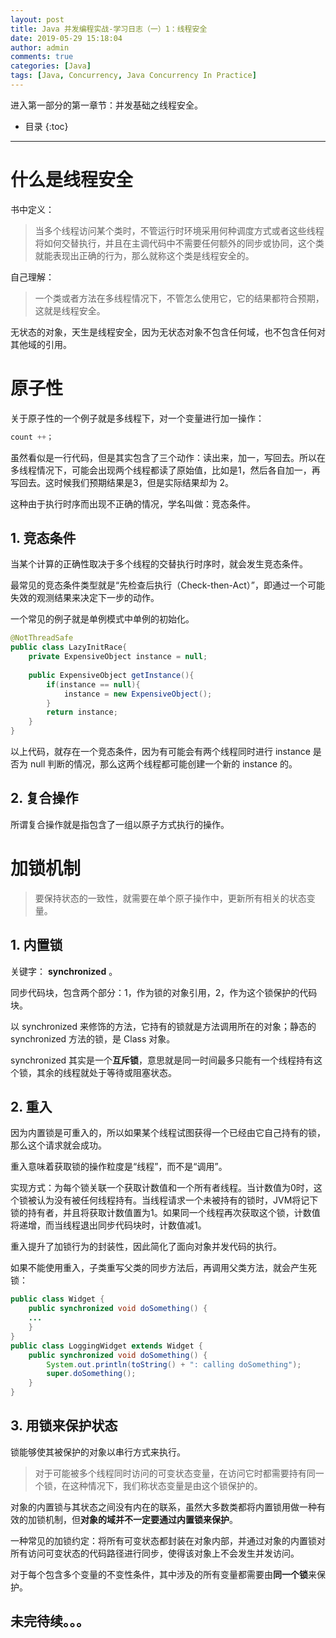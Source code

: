 ```yaml
---
layout: post
title: Java 并发编程实战-学习日志（一）1：线程安全
date: 2019-05-29 15:18:04
author: admin
comments: true
categories: [Java]
tags: [Java, Concurrency, Java Concurrency In Practice]
---
```


进入第一部分的第一章节：并发基础之线程安全。

<!-- more -->

* 目录
{:toc}
---

# 什么是线程安全

书中定义：

> 当多个线程访问某个类时，不管运行时环境采用何种调度方式或者这些线程将如何交替执行，并且在主调代码中不需要任何额外的同步或协同，这个类就能表现出正确的行为，那么就称这个类是线程安全的。

自己理解：

> 一个类或者方法在多线程情况下，不管怎么使用它，它的结果都符合预期，这就是线程安全。



无状态的对象，天生是线程安全，因为无状态对象不包含任何域，也不包含任何对其他域的引用。



# 原子性

关于原子性的一个例子就是多线程下，对一个变量进行加一操作：

```java
count ++；
```

虽然看似是一行代码，但是其实包含了三个动作：读出来，加一，写回去。所以在多线程情况下，可能会出现两个线程都读了原始值，比如是1，然后各自加一，再写回去。这时候我们预期结果是3，但是实际结果却为 2。

这种由于执行时序而出现不正确的情况，学名叫做：竞态条件。

## 1. 竞态条件

当某个计算的正确性取决于多个线程的交替执行时序时，就会发生竞态条件。

最常见的竞态条件类型就是“先检查后执行（Check-then-Act）”，即通过一个可能失效的观测结果来决定下一步的动作。

一个常见的例子就是单例模式中单例的初始化。

```java
@NotThreadSafe
public class LazyInitRace{
	private ExpensiveObject instance = null;
	
	public ExpensiveObject getInstance(){
		if(instance == null){
			instance = new ExpensiveObject();
		}
		return instance;
	}
}
```

以上代码，就存在一个竞态条件，因为有可能会有两个线程同时进行 instance 是否为 null 判断的情况，那么这两个线程都可能创建一个新的 instance  的。

## 2. 复合操作

所谓复合操作就是指包含了一组以原子方式执行的操作。

# 加锁机制

> 要保持状态的一致性，就需要在单个原子操作中，更新所有相关的状态变量。

## 1. 内置锁

关键字： **synchronized** 。

同步代码块，包含两个部分：1，作为锁的对象引用，2，作为这个锁保护的代码块。

以 synchronized 来修饰的方法，它持有的锁就是方法调用所在的对象；静态的 synchronized 方法的锁，是 Class 对象。

synchronized 其实是一个**互斥锁**，意思就是同一时间最多只能有一个线程持有这个锁，其余的线程就处于等待或阻塞状态。

## 2. 重入

因为内置锁是可重入的，所以如果某个线程试图获得一个已经由它自己持有的锁，那么这个请求就会成功。

重入意味着获取锁的操作粒度是“线程”，而不是“调用”。

实现方式：为每个锁关联一个获取计数值和一个所有者线程。当计数值为0时，这个锁被认为没有被任何线程持有。当线程请求一个未被持有的锁时，JVM将记下锁的持有者，并且将获取计数值置为1。如果同一个线程再次获取这个锁，计数值将递增，而当线程退出同步代码块时，计数值减1。

重入提升了加锁行为的封装性，因此简化了面向对象并发代码的执行。

如果不能使用重入，子类重写父类的同步方法后，再调用父类方法，就会产生死锁：

```java
public class Widget {
    public synchronized void doSomething() {
    ...
    }
}
public class LoggingWidget extends Widget {
    public synchronized void doSomething() {
        System.out.println(toString() + ": calling doSomething");
        super.doSomething();
    }
}
```

## 3. 用锁来保护状态

锁能够使其被保护的对象以串行方式来执行。

> 对于可能被多个线程同时访问的可变状态变量，在访问它时都需要持有同一个锁，在这种情况下，我们称状态变量是由这个锁保护的。 

对象的内置锁与其状态之间没有内在的联系，虽然大多数类都将内置锁用做一种有效的加锁机制，但**对象的域并不一定要通过内置锁来保护**。

一种常见的加锁约定：将所有可变状态都封装在对象内部，并通过对象的内置锁对所有访问可变状态的代码路径进行同步，使得该对象上不会发生并发访问。

对于每个包含多个变量的不变性条件，其中涉及的所有变量都需要由**同一个锁**来保护。



## 未完待续。。。
